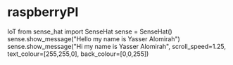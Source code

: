 # raspberryPI
IoT
from sense_hat import SenseHat
sense = SenseHat()
sense.show_message("Hello my name is Yasser Alomirah")
sense.show_message("Hi my name is Yasser Alomirah", scroll_speed=1.25, text_colour=[255,255,0], back_colour=[0,0,255])
